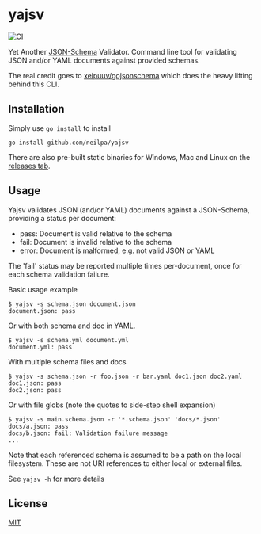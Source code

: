 # yajsv

[![CI](https://github.com/neilpa/yajsv/workflows/CI/badge.svg)](https://github.com/neilpa/yajsv/actions/)

Yet Another [JSON-Schema](https://json-schema.org) Validator. Command line tool for validating JSON and/or YAML documents against provided schemas.

The real credit goes to [xeipuuv/gojsonschema](https://github.com/xeipuuv/gojsonschema) which does the heavy lifting behind this CLI.

## Installation

Simply use `go install` to install

```
go install github.com/neilpa/yajsv
```

There are also pre-built static binaries for Windows, Mac and Linux on the [releases tab](https://github.com/neilpa/yajsv/releases/latest).

## Usage

Yajsv validates JSON (and/or YAML) documents against a JSON-Schema, providing a status per document:

  * pass: Document is valid relative to the schema
  * fail: Document is invalid relative to the schema
  * error: Document is malformed, e.g. not valid JSON or YAML

The 'fail' status may be reported multiple times per-document, once for each schema validation failure.

Basic usage example

```
$ yajsv -s schema.json document.json
document.json: pass
```

Or with both schema and doc in YAML.

```
$ yajsv -s schema.yml document.yml
document.yml: pass
```

With multiple schema files and docs

```
$ yajsv -s schema.json -r foo.json -r bar.yaml doc1.json doc2.yaml
doc1.json: pass
doc2.json: pass
```

Or with file globs (note the quotes to side-step shell expansion)

```
$ yajsv -s main.schema.json -r '*.schema.json' 'docs/*.json'
docs/a.json: pass
docs/b.json: fail: Validation failure message
...
```

Note that each referenced schema is assumed to be a path on the local filesystem. These are not
URI references to either local or external files.

See `yajsv -h` for more details

## License

[MIT](/LICENSE)
